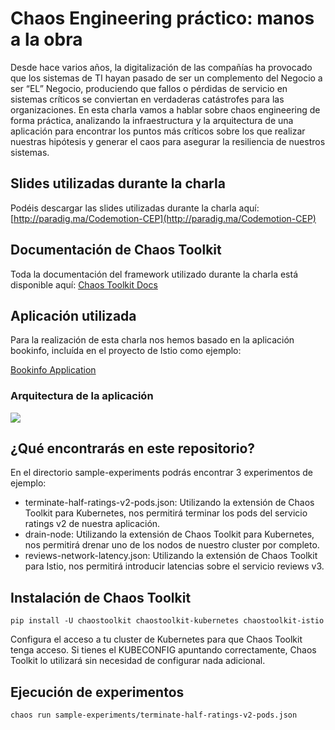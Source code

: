 # Chaos Engineering práctico: manos a la obra

Desde hace varios años, la digitalización de las compañías ha provocado que los sistemas de TI hayan pasado de ser un complemento del Negocio a ser “EL” Negocio, produciendo que fallos o pérdidas de servicio en sistemas críticos se conviertan en verdaderas catástrofes para las organizaciones. En esta charla vamos a hablar sobre chaos engineering de forma práctica, analizando la infraestructura y la arquitectura de una aplicación para encontrar los puntos más críticos sobre los que realizar nuestras hipótesis y generar el caos para asegurar la resiliencia de nuestros sistemas.

## Slides utilizadas durante la charla

Podéis descargar las slides utilizadas durante la charla aquí: [http://paradig.ma/Codemotion-CEP](http://paradig.ma/Codemotion-CEP)

## Documentación de Chaos Toolkit

Toda la documentación del framework utilizado durante la charla está disponible aquí: [Chaos Toolkit Docs](https://docs.chaostoolkit.org/)

## Aplicación utilizada

Para la realización de esta charla nos hemos basado en la aplicación bookinfo, incluída en el proyecto de Istio como ejemplo: 

[Bookinfo Application](https://istio.io/latest/docs/examples/bookinfo/)

### Arquitectura de la aplicación

![](https://istio.io/latest/docs/examples/bookinfo/withistio.svg)

## ¿Qué encontrarás en este repositorio?

En el directorio sample-experiments podrás encontrar 3 experimentos de ejemplo:
* terminate-half-ratings-v2-pods.json: Utilizando la extensión de Chaos Toolkit para Kubernetes, nos permitirá terminar los pods del servicio ratings v2 de nuestra aplicación.
* drain-node: Utilizando la extensión de Chaos Toolkit para Kubernetes, nos permitirá drenar uno de los nodos de nuestro cluster por completo.
* reviews-network-latency.json: Utilizando la extensión de Chaos Toolkit para Istio, nos permitirá introducir latencias sobre el servicio reviews v3.

## Instalación de Chaos Toolkit

```
pip install -U chaostoolkit chaostoolkit-kubernetes chaostoolkit-istio
```

Configura el acceso a tu cluster de Kubernetes para que Chaos Toolkit tenga acceso. Si tienes el KUBECONFIG apuntando correctamente, Chaos Toolkit lo utilizará sin necesidad de configurar nada adicional.

## Ejecución de experimentos

```
chaos run sample-experiments/terminate-half-ratings-v2-pods.json
```